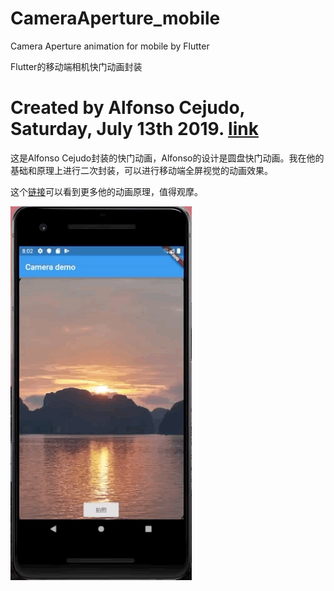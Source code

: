 # CameraAperture_mobile

Camera Aperture animation for mobile by Flutter

Flutter的移动端相机快门动画封装

# Created by Alfonso Cejudo, Saturday, July 13th 2019.  [link](https://github.com/alfonsocejudo/aperture_demo)

这是Alfonso Cejudo封装的快门动画，Alfonso的设计是圆盘快门动画。我在他的基础和原理上进行二次封装，可以进行移动端全屏视觉的动画效果。

这个[链接](https://medium.com/jet-set-digital/camera-aperture-animation-flutter-ft-custompainter-animatedbuilder-clipoval-3ab296e7de58)可以看到更多他的动画原理，值得观摩。

![](./demo.gif)
